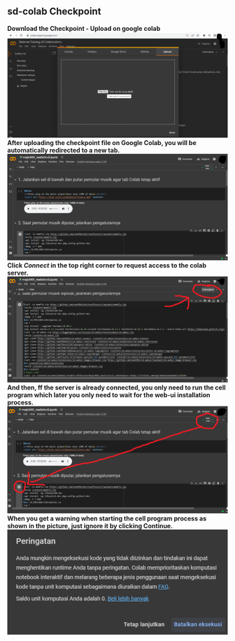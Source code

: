 ## sd-colab Checkpoint 
<b>Download the Checkpoint - Upload on google colab</b>
<img src="https://github.com/noe999x/sd-colab/blob/main/image/1.png">
<b>After uploading the checkpoint file on Google Colab, you will be automatically redirected to a new tab.</b>
<img src="https://github.com/noe999x/sd-colab/blob/main/image/2.png">
<b>Click <i>Connect</i> in the top right corner to request access to the colab server.</b>
<img src="https://github.com/noe999x/sd-colab/blob/main/image/3.png">
<b>And then, ff the server is already connected, you only need to run the cell program which later you only need to wait for the web-ui installation process.</b>
<img src="https://github.com/noe999x/sd-colab/blob/main/image/4.png">
<b>When you get a warning when starting the cell program process as shown in the picture, just ignore it by clicking Continue.</b>
<img src="https://github.com/noe999x/sd-colab/blob/main/image/5.png">
